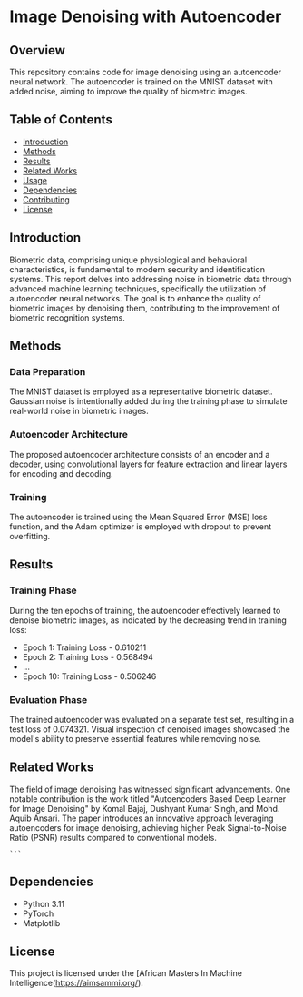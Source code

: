 # Image Denoising with Autoencoder

## Overview

This repository contains code for image denoising using an autoencoder neural network. The autoencoder is trained on the MNIST dataset with added noise, aiming to improve the quality of biometric images.

## Table of Contents

- [Introduction](#introduction)
- [Methods](#methods)
- [Results](#results)
- [Related Works](#related-works)
- [Usage](#usage)
- [Dependencies](#dependencies)
- [Contributing](#contributing)
- [License](#license)

## Introduction

Biometric data, comprising unique physiological and behavioral characteristics, is fundamental to modern security and identification systems. This report delves into addressing noise in biometric data through advanced machine learning techniques, specifically the utilization of autoencoder neural networks. The goal is to enhance the quality of biometric images by denoising them, contributing to the improvement of biometric recognition systems.

## Methods

### Data Preparation

The MNIST dataset is employed as a representative biometric dataset. Gaussian noise is intentionally added during the training phase to simulate real-world noise in biometric images.

### Autoencoder Architecture

The proposed autoencoder architecture consists of an encoder and a decoder, using convolutional layers for feature extraction and linear layers for encoding and decoding.

### Training

The autoencoder is trained using the Mean Squared Error (MSE) loss function, and the Adam optimizer is employed with dropout to prevent overfitting.

## Results

### Training Phase

During the ten epochs of training, the autoencoder effectively learned to denoise biometric images, as indicated by the decreasing trend in training loss:

- Epoch 1: Training Loss - 0.610211
- Epoch 2: Training Loss - 0.568494
- ...
- Epoch 10: Training Loss - 0.506246

### Evaluation Phase

The trained autoencoder was evaluated on a separate test set, resulting in a test loss of 0.074321. Visual inspection of denoised images showcased the model's ability to preserve essential features while removing noise.

## Related Works

The field of image denoising has witnessed significant advancements. One notable contribution is the work titled "Autoencoders Based Deep Learner for Image Denoising" by Komal Bajaj, Dushyant Kumar Singh, and Mohd. Aquib Ansari. The paper introduces an innovative approach leveraging autoencoders for image denoising, achieving higher Peak Signal-to-Noise Ratio (PSNR) results compared to conventional models.


    ```

## Dependencies

- Python 3.11
- PyTorch
- Matplotlib



## License

This project is licensed under the [African Masters In Machine Intelligence(https://aimsammi.org/).
